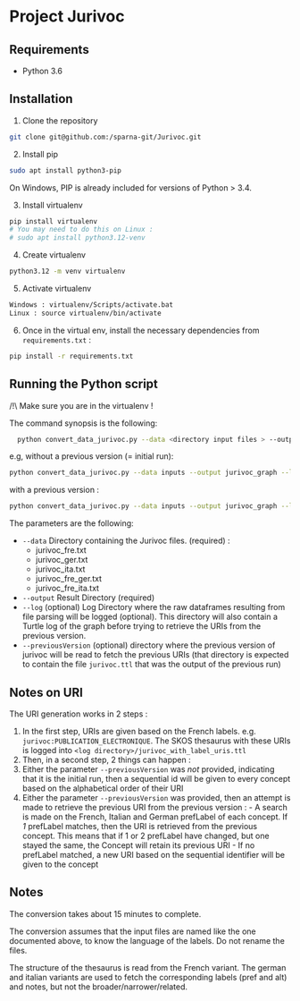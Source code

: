 # Project Jurivoc


## Requirements

* Python 3.6


## Installation

1. Clone the repository

```sh
git clone git@github.com:/sparna-git/Jurivoc.git
```

2. Install pip

```sh
sudo apt install python3-pip
```

On Windows, PIP is already included for versions of Python > 3.4.

3. Install virtualenv

```sh
pip install virtualenv 
# You may need to do this on Linux :
# sudo apt install python3.12-venv
```

4. Create virtualenv

```sh
python3.12 -m venv virtualenv
```

5. Activate virtualenv

```sh
Windows : virtualenv/Scripts/activate.bat
Linux : source virtualenv/bin/activate
```

6. Once in the virtual env, install the necessary dependencies from `requirements.txt` :

```sh
pip install -r requirements.txt
```


## Running the Python script

/!\ Make sure you are in the virtualenv !

The command synopsis is the following:

```sh
  python convert_data_jurivoc.py --data <directory input files > --output <directory output> --log <directory log> --previousVersion <directory of previous version>
```

e.g, without a previous version (= initial run):

```sh
python convert_data_jurivoc.py --data inputs --output jurivoc_graph --log jurivoc_log
```

with a previous version :

```sh
python convert_data_jurivoc.py --data inputs --output jurivoc_graph --log jurivoc_log --previousVersion jurivoc_graph_v1
```

The parameters are the following:

- `--data` Directory containing the Jurivoc files. (required) :
  - jurivoc_fre.txt
  - jurivoc_ger.txt
  - jurivoc_ita.txt
  - jurivoc_fre_ger.txt
  - jurivoc_fre_ita.txt
- `--output` Result Directory (required)
- `--log` (optional) Log Directory where the raw dataframes resulting from file parsing will be logged (optional). This directory will also contain a Turtle log of the graph before trying to retrieve the URIs from the previous version.
- `--previousVersion` (optional) directory where the previous version of jurivoc will be read to fetch the previous URIs (that directory is expected to contain the file `jurivoc.ttl` that was the output of the previous run)

## Notes on URI

The URI generation works in 2 steps :

1. In the first step, URIs are given based on the French labels. e.g. `jurivoc:PUBLICATION_ELECTRONIQUE`. The SKOS thesaurus with these URIs is logged into `<log directory>/jurivoc_with_label_uris.ttl`
2. Then, in a second step, 2 things can happen :
  1. Either the parameter `--previousVersion` was *not* provided, indicating that it is the initial run, then a sequential id will be given to every concept based on the alphabetical order of their URI
  2. Either the parameter `--previousVersion` was provided, then an attempt is made to retrieve the previous URI from the previous version :
    - A search is made on the French, Italian and German prefLabel of each concept. If _1_ prefLabel matches, then the URI is retrieved from the previous concept. This means that if 1 or 2 prefLabel have changed, but one stayed the same, the Concept will retain its previous URI
    - If no prefLabel matched, a new URI based on the sequential identifier will be given to the concept 

## Notes

The conversion takes about 15 minutes to complete.

The conversion assumes that the input files are named like the one documented above, to know the language of the labels. Do not rename the files.

The structure of the thesaurus is read from the French variant. The german and italian variants are used to fetch the corresponding labels (pref and alt) and notes, but not the broader/narrower/related.
